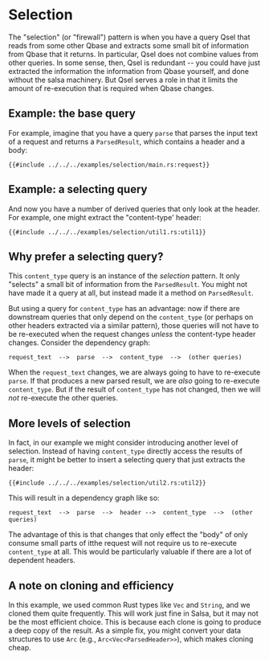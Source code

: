 # Selection

The "selection" (or "firewall") pattern is when you have a query Qsel that reads from some
other Qbase and extracts some small bit of information from Qbase that it returns.
In particular, Qsel does not combine values from other queries. In some sense,
then, Qsel is redundant -- you could have just extracted the information
the information from Qbase yourself, and done without the salsa machinery. But
Qsel serves a role in that it limits the amount of re-execution that is required
when Qbase changes.

## Example: the base query

For example, imagine that you have a query `parse` that parses the input text of a request
and returns a `ParsedResult`, which contains a header and a body:

```rust,ignore
{{#include ../../../examples/selection/main.rs:request}} 
```

## Example: a selecting query

And now you have a number of derived queries that only look at the header.
For example, one might extract the "content-type' header:

```rust,ignore
{{#include ../../../examples/selection/util1.rs:util1}} 
```

## Why prefer a selecting query?

This `content_type` query is an instance of the *selection* pattern. It only
"selects" a small bit of information from the `ParsedResult`. You might not have
made it a query at all, but instead made it a method on `ParsedResult`.

But using a query for `content_type` has an advantage: now if there are downstream
queries that only depend on the `content_type` (or perhaps on other headers extracted
via a similar pattern), those queries will not have to be re-executed when the request
changes *unless* the content-type header changes. Consider the dependency graph:

```text
request_text  -->  parse  -->  content_type  -->  (other queries)
``` 

When the `request_text` changes, we are always going to have to re-execute `parse`.
If that produces a new parsed result, we are *also* going to re-execute `content_type`.
But if the result of `content_type` has not changed, then we will *not* re-execute
the other queries.

## More levels of selection

In fact, in our example we might consider introducing another level of selection.
Instead of having `content_type` directly access the results of `parse`, it might be better
to insert a selecting query that just extracts the header:

```rust,ignore
{{#include ../../../examples/selection/util2.rs:util2}} 
```

This will result in a dependency graph like so:

```text
request_text  -->  parse  -->  header -->  content_type  -->  (other queries)
``` 

The advantage of this is that changes that only effect the "body" of
only consume small parts of itthe request will
not require us to re-execute `content_type` at all. This would be particularly
valuable if there are a lot of dependent headers.

## A note on cloning and efficiency

In this example, we used common Rust types like `Vec` and `String`,
and we cloned them quite frequently. This will work just fine in Salsa,
but it may not be the most efficient choice. This is because each clone
is going to produce a deep copy of the result. As a simple fix, you
might convert your data structures to use `Arc` (e.g., `Arc<Vec<ParsedHeader>>`),
which makes cloning cheap.

